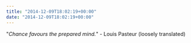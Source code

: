 ```yaml
---
title: "2014-12-09T18:02:19+00:00"
date: "2014-12-09T18:02:19+00:00"
---
```


"*Chance favours the prepared mind.*" - Louis Pasteur (loosely translated) 
